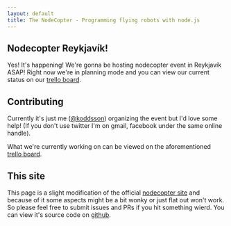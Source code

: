 ```yaml
---
layout: default
title: The NodeCopter - Programming flying robots with node.js
---
```


Nodecopter Reykjavík!
---------------------
Yes! It's happening! We're gonna be hosting nodecopter event in Reykjavík ASAP!
Right now we're in planning mode and you can view our current status on our 
[trello board](https://trello.com/b/6dlFsXmd/nodecopter).


Contributing
------------
Currently it's just me ([@koddsson](https://twitter.com/koddsson)) organizing
the event but I'd love some help! (If you don't use twitter I'm on gmail,
facebook under the same online handle).

What we're currently working on can be viewed on the aforementioned [trello
board](https://trello.com/b/6dlFsXmd/nodecopter).

This site
---------
This page is a slight modification of the official [nodecopter
site](https://nodecopter.com) and because of it some aspects might be a bit
wonky or just flat out won't work. So please feel free to submit issues and PRs
if you hit something wierd. You can view it's source code on
[github](https://github.com/koddsson/nodecopter.com). 
